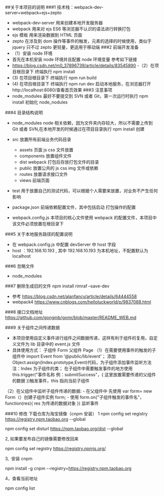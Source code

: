 ##关于本项目的说明
###1 技术栈：webpack-dev-server+webpack+ejs+zepto

- webpack-dev-server 用来创建本地开发服务器
- webpack 用来对 ejs ES6 等浏览器不认识的语法进行转换打包
- ejs 模板 用来渲染数据到 HTML 页面
- zepto 在涉及到 dom 操作等事件的触发，元素的选择的时候使用，类似于 jquery 只不过 zepto 更轻量，更适用于移动端
  ###2 前端开发准备
- （1）安装 node 环境
- 首先在本机安装 node 环境并且配置 node 环境变量 参考如下链接
- https://blog.csdn.net/m0_37896739/article/details/83545890 -（2）在项目根目录下 终端执行 npm install
- (3) 在项目根目录下 终端执行 npm run build
- (4) 在项目根目录下 终端执行 npm run dev 启动本地服务，在浏览器打开http://localhost:8080/查看首页效果
  ###3 注意事项
- node_modules 最好不要提交到 SVN 或者 Git，第一次运行时执行 npm install 初始化 node_nodules

###4 目录结构说明

- node_modules node 相关依赖，因为文件夹内存较大，所以不需要上传到 Git 或者 SVN,在本地开发的时候通过在项目目录执行 npm install 创建
- src 放置所有前端业务代码目录

  - assets 页面 js css 文件放置
  - components 放置组件文件
  - dist webpack 打包后存放打包文件的目录
  - public 放置公共的 js css img 文件或依赖
  - routes 放置请求接口文件
  - views 前端页面

- test 用于放置自己的测试代码，可以根据个人需要来放置，对业务不产生任何影响
- package.json 前端依赖配置文件，其中包括启动 打包操作的配置
- webpack.config.js 本项目的核心文件使用 webpack 的配置文件，本项目中该文件必须放置在根目录下

###5 关于本地服务路径的配置说明

- 在 webpack.config.js 中配置 devServer 中 host 字段
- host ：192.168.10.193 , 其中 192.168.10.193 为本机地址，不配置默认为 localhost

###6 忽略文件

- node_modules

###7 删除生成旧的文件 npm install rimraf –save-dev

- 参考 https://blog.csdn.net/alanfancy/article/details/64444558
- webpack4 https://www.cnblogs.com/helloluckworld/p/9837088.html

###8 接口文档地址
https://github.com/gongmb/gxmr/blob/master/README_WEB.md

###9 关于组件之间传递数据

- 本项目使用自定义事件进行组件之间数据传递，这样有利于组件的复用，自定义文件为 lib 目录中的 event.js 文件
- 具体使用方式：
  子组件 Form 父组件 Page
  （1）在需要使用事件的触发的子组件中 import Event from '@public/lib/event'；
  添加 Object.assign(Index.prototype,Event)代码，为子组件添加事件监听方法 注：Index 为子组件的类；
  在子组件中需要触发事件的地方使用 this.trigger("事件名称 例：submitSuccess"，{
  这里放置需要传递的父组件的数据
  })触发事件，this 指向当前子组件

（2）在父组件中监听子组件传递的数据: - 在父组件中 先使用 var form= new Form（）创建子组件实例 form; - 使用 form.on("子组件触发的事件名"，function(res){
res 为传递的数据对象
}) 监听事件

###10 修改 下载仓库为淘宝镜像（cnpm 安装）
1 npm config set registry https://registry.npm.taobao.org --global

npm config set disturl https://npm.taobao.org/dist --global

2, 如果要发布自己的镜像需要修改回来

npm config set registry https://registry.npmjs.org/

3,  安装 cnpm

npm install -g cnpm --registry=https://registry.npm.taobao.org

4，查看当前地址

npm config list
